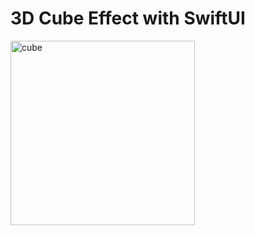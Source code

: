 # 3D Cube Effect with SwiftUI

 
<img width="295" alt="cube" src="https://github.com/faluhe/3DCubeEffect/assets/18241760/db6c7729-dd04-48c7-8a2b-33cc324410c7">
